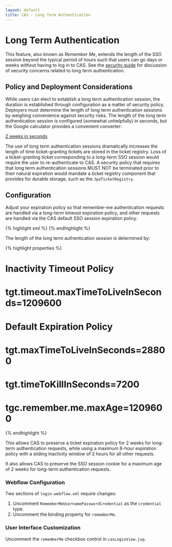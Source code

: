 ```yaml
---
layout: default
title: CAS - Long Term Authentication
---
```


# Long Term Authentication
This feature, also known as *Remember Me*, extends the length of the SSO session beyond the typical period of hours
such that users can go days or weeks without having to log in to CAS. See the
[security guide](../planning/Security-Guide.html)
for discussion of security concerns related to long term authentication.


## Policy and Deployment Considerations
While users can elect to establish a long term authentication session, the duration is established through
configuration as a matter of security policy. Deployers must determine the length of long term authentication sessions
by weighing convenience against security risks. The length of the long term authentication session is configured
(somewhat unhelpfully) in seconds, but the Google calculator provides a convenient converter:

[2 weeks in seconds](https://www.google.com/search?q=2+weeks+in+seconds&oq=2+weeks+in+seconds)

The use of long term authentication sessions dramatically increases the length of time ticket-granting tickets are
stored in the ticket registry. Loss of a ticket-granting ticket corresponding to a long-term SSO session would require
the user to re-authenticate to CAS. A security policy that requires that long term authentication sessions MUST NOT
be terminated prior to their natural expiration would mandate a ticket registry component that provides for durable storage, such as the `JpaTicketRegistry`.

## Configuration

Adjust your expiration policy so that remember-me authentication requests are
handled via a long-term timeout expiration policy, and other requests
are handled via the CAS default SSO session expiration policy.

{% highlight xml %}
<alias name="rememberMeDelegatingExpirationPolicy" alias="grantingTicketExpirationPolicy" />
<alias name="timeoutExpirationPolicy" alias="rememberMeExpirationPolicy" />
<alias name="ticketGrantingTicketExpirationPolicy" alias="sessionExpirationPolicy" />
{% endhighlight %}

The length of the long term authentication session is determined by:

{% highlight properties %}
# Inactivity Timeout Policy
# tgt.timeout.maxTimeToLiveInSeconds=1209600

# Default Expiration Policy
# tgt.maxTimeToLiveInSeconds=28800
# tgt.timeToKillInSeconds=7200

# tgc.remember.me.maxAge=1209600
{% endhighlight %}

This allows CAS to preserve a ticket expiration policy for 2 weeks for
long-term authentication requests, while using a maximum 8-hour expiration policy
with a sliding inactivity window of 2 hours for all other requests.

It also allows CAS to preserve the SSO session cookie for a maximum age of
2 weeks for long-term authentication requests.

### Webflow Configuration
Two sections of `login-webflow.xml` require changes:
1. Uncomment `RememberMeUsernamePasswordCredential` as the `credential` type.
2. Uncomment the binding property for `rememberMe`.

### User Interface Customization
Uncomment the `rememberMe` checkbox control in `casLoginView.jsp`.
